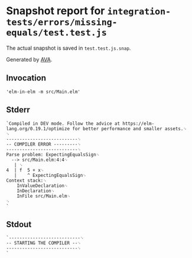 # Snapshot report for `integration-tests/errors/missing-equals/test.test.js`

The actual snapshot is saved in `test.test.js.snap`.

Generated by [AVA](https://avajs.dev).

## Invocation

    'elm-in-elm -m src/Main.elm'

## Stderr

    `Compiled in DEV mode. Follow the advice at https://elm-lang.org/0.19.1/optimize for better performance and smaller assets.␊
    ␊
    ---------------------------␊
    -- COMPILER ERROR ---------␊
    ---------------------------␊
    Parse problem: ExpectingEqualsSign␊
      --> src/Main.elm:4:4␊
       | ␊
    4  | f  5 + x␊
       |    ^ ExpectingEqualsSign␊
    Context stack:␊
        InValueDeclaration␊
        InDeclaration␊
        InFile src/Main.elm␊
    ␊
    `

## Stdout

    `---------------------------␊
    -- STARTING THE COMPILER --␊
    ---------------------------␊
    `
